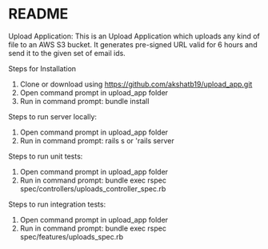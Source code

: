 # README
Upload Application:
This is an Upload Application which uploads any kind of file to an AWS S3 bucket. It generates pre-signed URL valid for 6 hours and send it to the given set of email ids.

Steps for Installation
  1. Clone or download using https://github.com/akshatb19/upload_app.git
  2. Open command prompt in upload_app folder
  3. Run in command prompt: bundle install

Steps to run server locally:
  1. Open command prompt in upload_app folder
  2. Run in command prompt: rails s or 'rails server

Steps to run unit tests:
  1. Open command prompt in upload_app folder
  2. Run in command prompt: bundle exec rspec spec/controllers/uploads_controller_spec.rb

Steps to run integration tests:
1. Open command prompt in upload_app folder
2. Run in command prompt: bundle exec rspec spec/features/uploads_spec.rb
